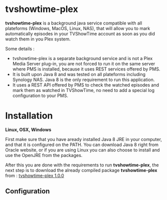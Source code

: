 tvshowtime-plex
===============

**tvshowtime-plex** is a background java service compatible with all plateforms (Windows, MacOS, Linux, NAS), that will 
allow you to mark automatically episodes in your TVShowTime account as soon as you did watch them in you Plex system.

Some details : 

  - tvshowtime-plex is a separate background service and is not a Plex Media Server plug-in, you are not forced to run it
  on the same server where PMS is installed, because it uses REST services offered by PMS.
  - It is built upon Java 8 and was tested on all plateforms including Synology NAS. Java 8 is the only requirement to run
  this application.
  - It uses a REST API offered by PMS to check the watched episodes and mark them as watched in TVShowTime, no need to add
  a special log configuration to your PMS.

Installation
===============

**Linux, OSX, Windows**

First make sure that you have aready installed Java 8 JRE in your computer, and that it is configured on the PATH.
You can download Java 8 right from Oracle website, or if you are using Linux you can also choose to install and use the OpenJRE from the packages.

After this you are done with the requirements to run **tvshowtime-plex**, the next step is to download the already compiled package **tvshowtime-plex** from : [tvshowtime-plex 1.0.0](https://github.com/imrabti/tvshowtime-plex/releases/download/V1.0.0/tvshowtime-plex-1.0.0.zip)

Configuration
-------------

